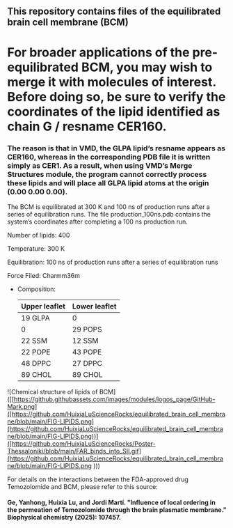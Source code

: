 ## This repository contains files of the equilibrated brain cell membrane (BCM)

# For broader applications of the pre-equilibrated BCM, you may wish to merge it with molecules of interest. Before doing so, be sure to verify the coordinates of the lipid identified as chain G / resname CER160.

### The reason is that in VMD, the GLPA lipid’s resname appears as CER160, whereas in the corresponding PDB file it is written simply as CER1. As a result, when using VMD’s Merge Structures module, the program cannot correctly process these lipids and will place all GLPA lipid atoms at the origin (0.00 0.00 0.00).

The BCM is equilibrated at 300 K and 100 ns of production runs after a series of equilibration runs.
The file production_100ns.pdb contains the system’s coordinates after completing a 100 ns production run.

Number of lipids: 400

Temperature: 300 K

Equilibration: 100 ns of production runs after a series of equilibration runs

Force Filed: Charmm36m

* Composition:

   | Upper leaflet         |Lower leaflet  |
  | ------------- | ------------- |
   | 19 GLPA               | 0  |
   | 0                     | 29 POPS |
   | 22 SSM                | 12 SSM |
   | 22 POPE               | 43 POPE |
   | 48 DPPC               | 27 DPPC |
   | 89 CHOL               | 89 CHOL |

![Chemical structure of lipids of BCM]([[https://github.githubassets.com/images/modules/logos_page/GitHub-Mark.png]([https://github.com/HuixiaLuScienceRocks/equilibrated_brain_cell_membrane/blob/main/FIG-LIPIDS.png](https://github.com/HuixiaLuScienceRocks/equilibrated_brain_cell_membrane/blob/main/FIG-LIPIDS.png))]([https://github.com/HuixiaLuScienceRocks/Poster-Thessaloniki/blob/main/FAR_binds_into_SII.gif](https://github.com/HuixiaLuScienceRocks/equilibrated_brain_cell_membrane/blob/main/FIG-LIPIDS.png
)))

For details on the interactions between the FDA-approved drug Temozolomide and BCM, please refer to this source:

#### Ge, Yanhong, Huixia Lu, and Jordi Martí. "Influence of local ordering in the permeation of Temozolomide through the brain plasmatic membrane." Biophysical chemistry (2025): 107457.
